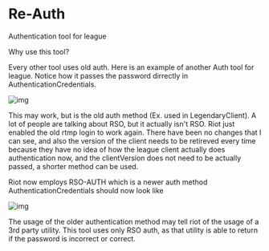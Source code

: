 # Re-Auth
Authentication tool for league

Why use this tool?

Every other tool uses old auth. Here is an example of another Auth tool for league. Notice how it passes the password dirrectly in AuthenticationCredentials. 

![img](https://i.imgur.com/Zn8TGha.png)

This may work, but is the old auth method (Ex. used in LegendaryClient). A lot of people are talking about RSO, but it actually isn't RSO. Riot just enabled the old rtmp login to work again. There have been no changes that I can see, and also the version of the client needs to be retireved every time because they have no idea of how the league client actually does authentication now, and the clientVersion does not need to be actually passed, a shorter method can be used.


Riot now employs RSO-AUTH which is a newer auth method
AuthenticationCredentials should now look like

![img](https://i.imgur.com/29uIpbQ.png)

The usage of the older authentication method may tell riot of the usage of a 3rd party utility. This tool uses only RSO auth, as that utility is able to return if the password is incorrect or correct.
